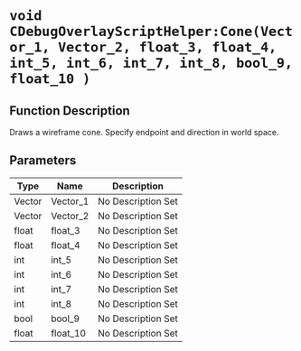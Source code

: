 # `void CDebugOverlayScriptHelper:Cone(Vector_1, Vector_2, float_3, float_4, int_5, int_6, int_7, int_8, bool_9, float_10 )`
## Function Description
Draws a wireframe cone. Specify endpoint and direction in world space.
## Parameters
Type|Name|Description
--|--|--
Vector|Vector_1|No Description Set
Vector|Vector_2|No Description Set
float|float_3|No Description Set
float|float_4|No Description Set
int|int_5|No Description Set
int|int_6|No Description Set
int|int_7|No Description Set
int|int_8|No Description Set
bool|bool_9|No Description Set
float|float_10|No Description Set
